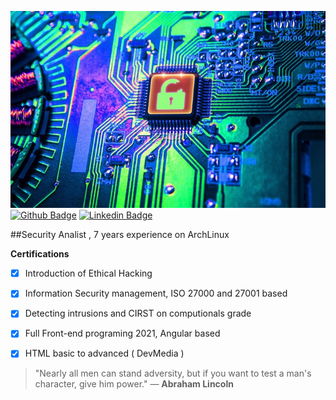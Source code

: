 ![Security Analist](https://github.com/wolf-project/DotfilesLinux/blob/master/Screenshots/infosecimg.png)
[![Github Badge](https://img.shields.io/badge/-Github-000?style=flat-square&logo=Github&logoColor=white&link=https://github.com/wolf-project)](https://github.com/wolf-project)
[![Linkedin Badge](https://img.shields.io/badge/-LinkedIn-blue?style=flat-square&logo=Linkedin&logoColor=white&link=https://www.linkedin.com/in/consuegravictor/)](https://www.linkedin.com/in/consuegravictor/)


##Security Analist , 7 years experience on ArchLinux

**Certifications**
  
  - [x] Introduction of Ethical Hacking
  - [x] Information Security management, ISO 27000 and 27001 based
  - [x] Detecting intrusions and CIRST on computionals grade
  - [x] Full Front-end programing 2021, Angular based
  - [x] HTML basic to advanced ( DevMedia )


>"Nearly all men can stand adversity, but if you want to test a man's character, give him power." — **Abraham Lincoln**
